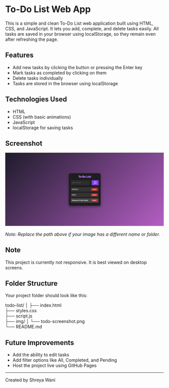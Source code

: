 # To-Do List Web App

This is a simple and clean To-Do List web application built using HTML, CSS, and JavaScript. It lets you add, complete, and delete tasks easily. All tasks are saved in your browser using localStorage, so they remain even after refreshing the page.

## Features

- Add new tasks by clicking the button or pressing the Enter key
- Mark tasks as completed by clicking on them
- Delete tasks individually
- Tasks are stored in the browser using localStorage

## Technologies Used

- HTML
- CSS (with basic animations)
- JavaScript
- localStorage for saving tasks

## Screenshot

![To-Do List Preview](img/todo-screenshot.png)

*Note: Replace the path above if your image has a different name or folder.*

## Note

This project is currently not responsive. It is best viewed on desktop screens.

## Folder Structure

Your project folder should look like this:

todo-list/
│
├── index.html  
├── styles.css  
├── script.js  
├── img/
│   └── todo-screenshot.png  
└── README.md

## Future Improvements

- Add the ability to edit tasks
- Add filter options like All, Completed, and Pending
- Host the project live using GitHub Pages

---

Created by Shreya Wani
